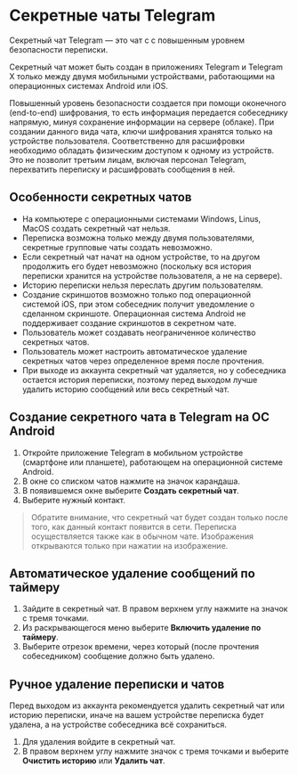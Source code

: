 # Секретные чаты Telegram

Секретный чат Telegram — это чат с с повышенным уровнем безопасности переписки.

Секретный чат может быть создан в приложениях Telegram и Telegram X только между двумя мобильными устройствами, работающими на операционных системах Android  или iOS.

Повышенный уровень безопасности создается при помощи оконечного (end-to-end) шифрования, то есть информация передается собеседнику напрямую, минуя сохранение информации на сервере (облаке). При создании данного вида чата, ключи шифрования хранятся только на устройстве пользователя. Соответственно для расшифровки необходимо обладать физическим доступом к одному из устройств. Это не позволит третьим лицам, включая персонал Telegram, перехватить переписку и расшифровать сообщения в ней.

## Особенности секретных чатов
- На компьютере c операционными системами Windows, Linus, MacOS создать секретный чат нельзя.
- Переписка возможна только между двумя пользователями, секретные групповые чаты создать невозможно.
- Если секретный чат начат на одном устройстве, то на другом продолжить его будет невозможно (поскольку вся история переписки хранится на устройстве пользователя, а не на сервере).
- Историю переписки нельзя переслать другим пользователям. 
- Создание скриншотов возможно только под операционной системой iOS, при этом собеседник получит уведомление о сделанном скриншоте. Операционная система Android не поддерживает создание скриншотов в секретном чате.
- Пользователь может создавать неограниченное количество секретных чатов.
- Пользователь может настроить автоматическое удаление секретных чатов через определенное время после прочтения.
- При выходе из аккаунта секретный чат удаляется, но у собеседника остается история переписки, поэтому перед выходом лучше удалить историю сообщений или весь секретный чат.


## Создание секретного чата в Telegram на ОС Android
1. Откройте приложение Telegram в мобильном устройстве (смартфоне или планшете), работающем на операционной системе Android.
1. В окне со списком чатов нажмите на значок карандаша.
3. В появившемся окне выберите **Создать секретный чат**.
4. Выберите нужный контакт.
> Обратите внимание, что секретный чат будет создан только после того, как данный контакт появится в сети.
Переписка осуществляется также как в обычном чате. Изображения открываются только при нажатии на изображение.


## Автоматическое удаление сообщений по таймеру
1. Зайдите в секретный чат. В правом верхнем углу нажмите на значок с тремя точками. 
2. Из раскрывающегося меню выберите **Включить  удаление по таймеру**.
3. Выберите отрезок времени, через который (после прочтения собеседником) сообщение должно быть удалено.

## Ручное удаление переписки и чатов
Перед выходом из аккаунта рекомендуется удалить секретный чат или историю переписки, иначе на вашем устройстве переписка будет удалена, а на устройстве собеседника всё сохраниться.
1. Для удаления войдите в секретный чат.
2. В правом верхнем углу нажмите значок с тремя точками и выберите **Очистить историю** или **Удалить чат**.
